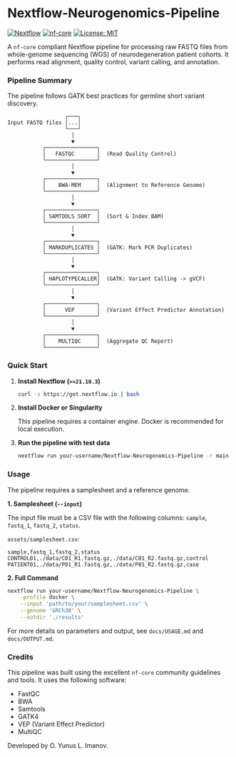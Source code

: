 # Nextflow-Neurogenomics-Pipeline

[![Nextflow](https://img.shields.io/badge/nextflow%20DSL2-%E2%89%A521.10.3-239f20.svg)](https://www.nextflow.io/)
[![nf-core](https://img.shields.io/badge/nf--core-compliant-brightgreen)](https://nf-co.re)
[![License: MIT](https://img.shields.io/badge/License-MIT-yellow.svg)](https://opensource.org/licenses/MIT)

A `nf-core` compliant Nextflow pipeline for processing raw FASTQ files from whole-genome sequencing (WGS) of neurodegeneration patient cohorts. It performs read alignment, quality control, variant calling, and annotation.

### Pipeline Summary

The pipeline follows GATK best practices for germline short variant discovery.

```
                  ┌───┐
Input FASTQ files │...│
                  └───┘
                    │
                    ▼
           ┌────────────────┐
           │   FASTQC       │  (Read Quality Control)
           └────────────────┘
                    │
                    ▼
           ┌────────────────┐
           │    BWA-MEM     │  (Alignment to Reference Genome)
           └────────────────┘
                    │
                    ▼
           ┌────────────────┐
           │ SAMTOOLS SORT  │  (Sort & Index BAM)
           └────────────────┘
                    │
                    ▼
           ┌────────────────┐
           │ MARKDUPLICATES │  (GATK: Mark PCR Duplicates)
           └────────────────┘
                    │
                    ▼
           ┌────────────────┐
           │ HAPLOTYPECALLER│  (GATK: Variant Calling -> gVCF)
           └────────────────┘
                    │
                    ▼
           ┌────────────────┐
           │      VEP       │  (Variant Effect Predictor Annotation)
           └────────────────┘
                    │
                    ▼
           ┌────────────────┐
           │    MULTIQC     │  (Aggregate QC Report)
           └────────────────┘
```

### Quick Start

1.  **Install Nextflow (`>=21.10.3`)**

    ```bash
    curl -s https://get.nextflow.io | bash
    ```

2.  **Install Docker or Singularity**

    This pipeline requires a container engine. Docker is recommended for local execution.

3.  **Run the pipeline with test data**

    ```bash
    nextflow run your-username/Nextflow-Neurogenomics-Pipeline -r main -profile test,docker
    ```

### Usage

The pipeline requires a samplesheet and a reference genome.

**1. Samplesheet (`--input`)**

The input file must be a CSV file with the following columns: `sample`, `fastq_1`, `fastq_2`, `status`.

`assets/samplesheet.csv`:
```csv
sample,fastq_1,fastq_2,status
CONTROL01,./data/C01_R1.fastq.gz,./data/C01_R2.fastq.gz,control
PATIENT01,./data/P01_R1.fastq.gz,./data/P01_R2.fastq.gz,case
```

**2. Full Command**

```bash
nextflow run your-username/Nextflow-Neurogenomics-Pipeline \
    -profile docker \
    --input 'path/to/your/samplesheet.csv' \
    --genome 'GRCh38' \
    --outdir './results'
```

For more details on parameters and output, see `docs/USAGE.md` and `docs/OUTPUT.md`.

### Credits

This pipeline was built using the excellent `nf-core` community guidelines and tools. It uses the following software:

*   FastQC
*   BWA
*   Samtools
*   GATK4
*   VEP (Variant Effect Predictor)
*   MultiQC

Developed by O. Yunus L. Imanov.

